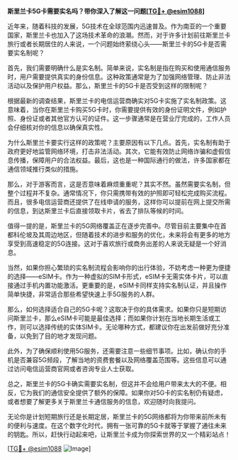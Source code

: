 **斯里兰卡5G卡需要实名吗？带你深入了解这一问题[[TG💪+ @esim1088](https://t.me/s/esim1088)]**

近年来，随着科技的发展，5G技术在全球范围内迅速普及。作为南亚的一个重要国家，斯里兰卡也加入了这场技术革命的浪潮。然而，对于许多计划前往斯里兰卡旅行或者长期居住的人来说，一个问题始终萦绕心头——斯里兰卡的5G卡是否需要实名制呢？

首先，我们需要明确什么是实名制。简单来说，实名制是指在购买和使用通信服务时，用户需要提供真实的身份信息。这种政策通常是为了加强网络管理、防止非法活动以及保护用户权益。那么，斯里兰卡的5G卡是否受到这样的限制呢？

根据最新的调查结果，斯里兰卡的电信运营商确实对5G卡实施了实名制政策。这意味着，当你在斯里兰卡购买5G卡时，你需要提供有效的身份证明文件，例如护照、身份证或者其他官方认可的证件。这一步骤通常是在营业厅完成的，工作人员会仔细核对你的信息以确保真实性。

为什么斯里兰卡要实行这样的政策呢？主要原因有以下几点。首先，实名制有助于政府更好地监管网络环境，打击非法活动。其次，它能有效防止网络诈骗和虚假信息传播，保障用户的合法权益。最后，这也是一种国际通行的做法，许多国家都在通信领域推行类似的措施。

那么，对于游客而言，这是否意味着麻烦重重呢？其实不然。虽然需要实名制，但整个过程并不复杂。通常情况下，你只需携带有效的护照即可轻松完成购买流程。而且，很多电信运营商还提供了在线申请的服务，这样你可以提前在网上提交所需的信息，到达斯里兰卡后直接领取卡片，省去了排队等候的时间。

值得一提的是，斯里兰卡的5G网络覆盖正在逐步完善中。尽管目前主要集中在首都科伦坡及其周边地区，但随着技术的进步和服务的优化，未来将会有更多的地方享受到高速稳定的5G连接。这对于喜欢旅行或商务出差的人来说无疑是一个好消息。

当然，如果你担心繁琐的实名制流程会影响你的出行体验，不妨考虑一种更为便捷的选择——eSIM卡。作为一种虚拟的SIM卡形式，eSIM卡无需实体卡片，可以直接通过手机内置功能激活。更重要的是，eSIM卡同样支持实名制认证，并且操作简单快捷，非常适合那些希望快速上手5G服务的人群。

那么，如何选择适合自己的5G卡呢？这取决于你的具体需求。如果你只是短期访问斯里兰卡，那么eSIM卡可能是最佳选择；而如果你计划在当地长期生活或工作，则可以选择传统的实体SIM卡。无论哪种方式，都建议你在出发前做好充分准备，以免到了目的地才发现问题。

此外，为了确保顺利使用5G服务，还需要注意一些细节事项。比如，确认你的手机是否兼容5G频段，了解当地的资费套餐以及网络覆盖范围等。这些信息可以通过访问电信运营商官网或者咨询专业人士获取。

总之，斯里兰卡的5G卡确实需要实名制，但这并不会给用户带来太大的不便。相反，它为我们的通信安全提供了额外的保障。如果你对5G卡的实名制仍有疑虑，或者想要了解更多关于斯里兰卡通信服务的信息，欢迎随时向我提问。

无论你是计划短期旅行还是长期定居，斯里兰卡的5G网络都将为你带来前所未有的便利与速度。在这个数字化时代，拥有一张可靠的5G卡就等于掌握了通往未来的钥匙。所以，赶快行动起来吧，让斯里兰卡成为你探索世界的又一个精彩站点！

[[TG💪+ @esim1088](https://t.me/s/esim1088) ![Image](https://i.postimg.cc/4NQfJmqS/Snipaste-2025-05-13-00-14-12.png)]